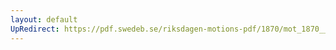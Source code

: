 ```yaml
---
layout: default
UpRedirect: https://pdf.swedeb.se/riksdagen-motions-pdf/1870/mot_1870__ak__00177/mot_1870__ak__00177_002.pdf
---
```

